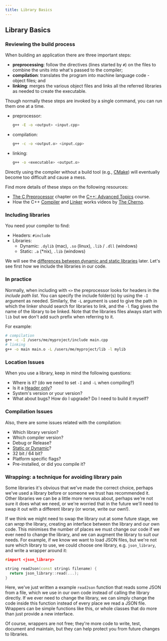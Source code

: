 ```yaml
---
title: Library Basics
---
```


## Library Basics

### Reviewing the build process

When building an application there are three important steps:

- **preprocessing**: follow the directives (lines started by `#`) on the files to combine the units into what's passed to the compiler;
- **compilation**: translates the program into machine language code - object files;  and
- **linking**: merges the various object files and links all the referred libraries as needed to create the executable.

Though normally these steps are invoked by a single command, you can run them one at a time.

- preprocessor:

  ```bash
  g++ -E -o <output> <input.cpp>
  ```
- compilation:

  ```bash
  g++ -c -o <output.o> <input.cpp>
  ```
- linking:

  ```bash
  g++ -o <executable> <output.o>
  ```

Directly using the compiler without a build tool (e.g., [CMake][lesson-cmake]) will eventually become too difficult and cause a mess.


Find more details of these steps on the following resources:

- [The C Preprocessor][CppAdv6] chapter on the [C++: Advanced Topics][CppAdv] course.
- How the C++ [Compiler][CppChernoCompiler] and [Linker][CppChernoLinker] works videos by [The Cherno][Cherno].

### Including libraries

You need your compiler to find:

* Headers: `#include`
* Libraries:
    * Dynamic: `.dylib` (mac), `.so` (linux), `.lib` / `.dll` (windows)
    * Static: `.a` (\*nix), `.lib` (windows)

We will see the [differences between dynamic and static libraries][lesson-DynVsSt] later. Let's see first how we include the libraries in our code.

### In practice

Normally, when including with `<>` the preprocessor looks for headers in the *include path list*. You can specify the include folder(s) by using the `-I` argument as needed. Similarly, the `-L` argument is used to give the path in which the linker should search for libraries to link, and the `-l` flag gives the name of the library to be linked. Note that the libraries files always start with `lib` but we don't add such prefix when referring to it.

For example:

```bash
# compilation
g++ -c -I /users/me/myproject/include main.cpp
# linking
g++ -o main main.o -L /users/me/myproject/lib -l mylib
```

### Location Issues

When you use a library, keep in mind the following questions:

* Where is it? (do we need to set `-I` and `-L` when compiling?)
* Is it a [Header only][header-only-wiki]?
* System's version or your version?
* What about bugs? How do I upgrade? Do I need to build it myself?

### Compilation Issues

Also, there are some issues related with the compilation:

* Which library version?
* Which compiler version?
* Debug or Release?
* [Static or Dynamic][learncpp-static-dynamic]?
* 32 bit / 64 bit?
* Platform specific flags?
* Pre-installed, or did you compile it?

### Wrapping: a technique for avoiding library pain

Some libraries it's obvious that we've made the correct choice, perhaps we've used a library before or someone we trust has recommended it. Other libraries we can be a little more nervous about, perhaps we're not sure it does what we need, or we're worried that in the future we'll need to swap it out with a different library (or worse, write our own!).

If we think we might need to swap the library out at some future stage, we can *wrap* the library, creating an interface between the library and our own code. This minimises the number of places we must change our code if we ever need to change the library, and we can augment the library to suit our needs. For example, if we know we want to load JSON files, but we're not sure which library to use, we could choose one library, e.g. `json_library`, and write a wrapper around it:

```cpp
#import <json_library>

string readJson(const string& filename) {
  return json_library::read(...);
}
```

Here, we've just written a example `readJson` function that reads some JSON from a file, which we use in our own code instead of calling the library directly. If we ever need to change the library, we can simply change the code inside this function instead of every place we read a JSON file. Wrappers can be simple functions like this, or whole classes that do more than just provide a new interface.

Of course, wrappers are not free; they're more code to write, test, document and maintain, but they can help protect you from future changes to libraries.
    

[CppAdv]: https://www.linkedin.com/learning/c-plus-plus-advanced-topics/
[CppAdv6]: https://www.linkedin.com/learning/c-plus-plus-advanced-topics/about-the-preprocessor
[lesson-cmake]: ../01projects/sec04CMakeHelloWorld.html
[CppChernoCompiler]: https://www.youtube.com/watch?v=3tIqpEmWMLI
[CppChernoLinker]: https://www.youtube.com/watch?v=H4s55GgAg0I
[Cherno]: https://www.youtube.com/channel/UCQ-W1KE9EYfdxhL6S4twUNw
[lesson-DynVsSt]: ./sec02LinkingLibraries.html
[header-only-wiki]: https://en.wikipedia.org/wiki/Header-only
[learncpp-static-dynamic]: http://www.learncpp.com/cpp-tutorial/a1-static-and-dynamic-libraries/
